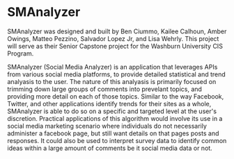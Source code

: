 # SMAnalyzer
SMAnalyzer was designed and built by Ben Ciummo, Kailee Calhoun, Amber Owings, Matteo Pezzino, Salvador Lopez Jr, and Lisa Wehrly.
This project will serve as their Senior Capstone project for the Washburn University CIS Program. 

SMAnalyzer (Social Media Analyzer) is an application that leverages APIs from various social media platforms, to provide detailed statistical and trend analyasis to the user.
The nature of this analyasis is primarily focused on trimming down large groups of comments into prevelant topics, and providing more detail on each of those topics.
Similar to the way Facebook, Twitter, and other applications identify trends for their sites as a whole, SMAnalyzer is able to do so on a specific and targeted level at the user's discretion.
Practical applications of this algorithm would involve its use in a social media marketing scenario where individuals do not necessarily administer a facebook page, but still want details on that pages posts and responses.
It could also be used to interpret survey data to identify common ideas within a large amount of comments be it social media data or not. 
